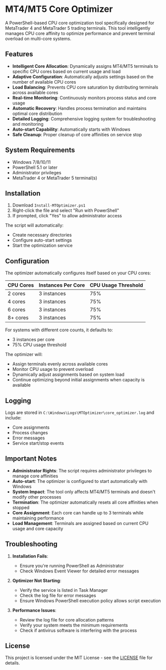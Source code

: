 # MT4/MT5 Core Optimizer

A PowerShell-based CPU core optimization tool specifically designed for MetaTrader 4 and MetaTrader 5 trading terminals. This tool intelligently manages CPU core affinity to optimize performance and prevent terminal overload on multi-core systems.

## Features

- **Intelligent Core Allocation**: Dynamically assigns MT4/MT5 terminals to specific CPU cores based on current usage and load
- **Adaptive Configuration**: Automatically adjusts settings based on the number of available CPU cores
- **Load Balancing**: Prevents CPU core saturation by distributing terminals across available cores
- **Real-time Monitoring**: Continuously monitors process status and core usage
- **Automatic Recovery**: Handles process termination and maintains optimal core distribution
- **Detailed Logging**: Comprehensive logging system for troubleshooting and monitoring
- **Auto-start Capability**: Automatically starts with Windows
- **Safe Cleanup**: Proper cleanup of core affinities on service stop

## System Requirements

- Windows 7/8/10/11
- PowerShell 5.1 or later
- Administrator privileges
- MetaTrader 4 or MetaTrader 5 terminal(s)

## Installation

1. Download `Install-MTOptimizer.ps1`
2. Right-click the file and select "Run with PowerShell"
3. If prompted, click "Yes" to allow administrator access

The script will automatically:
- Create necessary directories
- Configure auto-start settings
- Start the optimization service

## Configuration

The optimizer automatically configures itself based on your CPU cores:

| CPU Cores | Instances Per Core | CPU Usage Threshold |
|-----------|-------------------|-------------------|
| 2 cores   | 3 instances      | 75%              |
| 4 cores   | 3 instances      | 75%              |
| 6 cores   | 3 instances      | 75%              |
| 8+ cores  | 3 instances      | 75%              |

For systems with different core counts, it defaults to:
- 3 instances per core
- 75% CPU usage threshold

The optimizer will:
- Assign terminals evenly across available cores
- Monitor CPU usage to prevent overload
- Dynamically adjust assignments based on system load
- Continue optimizing beyond initial assignments when capacity is available

## Logging

Logs are stored in `C:\Windows\Logs\MTOptimizer\core_optimizer.log` and include:
- Core assignments
- Process changes
- Error messages
- Service start/stop events

## Important Notes

- **Administrator Rights**: The script requires administrator privileges to manage core affinities
- **Auto-start**: The optimizer is configured to start automatically with Windows
- **System Impact**: The tool only affects MT4/MT5 terminals and doesn't modify other processes
- **Termination**: The optimizer automatically resets all core affinities when stopped
- **Core Assignment**: Each core can handle up to 3 terminals while maintaining performance
- **Load Management**: Terminals are assigned based on current CPU usage and core capacity

## Troubleshooting

1. **Installation Fails**:
   - Ensure you're running PowerShell as Administrator
   - Check Windows Event Viewer for detailed error messages

2. **Optimizer Not Starting**:
   - Verify the service is listed in Task Manager
   - Check the log file for error messages
   - Ensure Windows PowerShell execution policy allows script execution

3. **Performance Issues**:
   - Review the log file for core allocation patterns
   - Verify your system meets the minimum requirements
   - Check if antivirus software is interfering with the process

## License

This project is licensed under the MIT License - see the [LICENSE](LICENSE) file for details.
